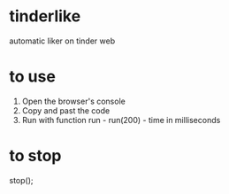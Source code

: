 # tinderlike
automatic liker on tinder web

# to use
1. Open the browser's console
2. Copy and past the code
3. Run with function run - run(200) - time in milliseconds

# to stop
stop(); 
